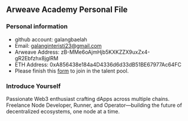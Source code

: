 ## Arweave Academy Personal File

### Personal information

- github account: galangbaelah 
- Email: galanginteristi23@gmail.com
- Arweave Address: zB-MMe6oAjmHjb5KXKZZX9uxZx4-gR2Ebfzhx8jglRM
- ETH Address: 0xA856438e184a4D4336d6d33dB51BE67977Ac64FC
- Please finish this [form](https://docs.google.com/forms/d/e/1FAIpQLSfWA5fIIcBgmRppm3jNz5vmf9Mai_QMVil-2pO4r7YKn_Zhtw/viewform?usp=sf_link) to join in the talent pool.

### Introduce Yourself
 Passionate Web3 enthusiast crafting dApps across multiple chains. Freelance Node Developer, Runner, and Operator—building the future of decentralized ecosystems, one node at a time.
